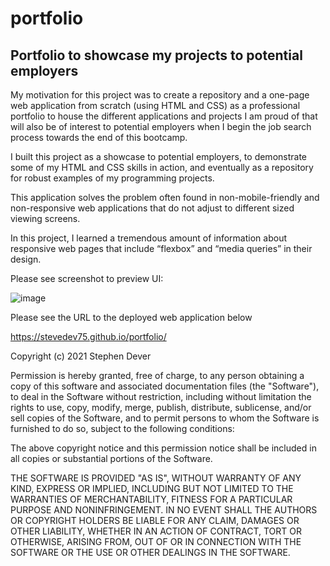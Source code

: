 # portfolio

## Portfolio to showcase my projects to potential employers

My motivation for this project was to create a repository and a one-page web application from scratch 
(using HTML and CSS) as a professional portfolio to house the different applications and projects I am
proud of that will also be of interest to potential employers when I begin the job search process
towards the end of this bootcamp.

I built this project as a showcase to potential employers, to demonstrate some of my HTML and CSS skills
in action, and eventually as a repository for robust examples of my programming projects. 

This application solves the problem often found in non-mobile-friendly and non-responsive web applications
that do not adjust to different sized viewing screens. 

In this project, I learned a tremendous amount of information about responsive web pages that include
“flexbox” and “media queries” in their design. 

Please see screenshot to preview UI:

![image](https://user-images.githubusercontent.com/77076615/110858885-9dd3d200-8288-11eb-92f1-18922d5447ef.png)

Please see the URL to the deployed web application below

https://stevedev75.github.io/portfolio/


Copyright (c) 2021 Stephen Dever

Permission is hereby granted, free of charge, to any person obtaining a copy
of this software and associated documentation files (the "Software"), to deal
in the Software without restriction, including without limitation the rights
to use, copy, modify, merge, publish, distribute, sublicense, and/or sell
copies of the Software, and to permit persons to whom the Software is
furnished to do so, subject to the following conditions:

The above copyright notice and this permission notice shall be included in all
copies or substantial portions of the Software.

THE SOFTWARE IS PROVIDED "AS IS", WITHOUT WARRANTY OF ANY KIND, EXPRESS OR
IMPLIED, INCLUDING BUT NOT LIMITED TO THE WARRANTIES OF MERCHANTABILITY,
FITNESS FOR A PARTICULAR PURPOSE AND NONINFRINGEMENT. IN NO EVENT SHALL THE
AUTHORS OR COPYRIGHT HOLDERS BE LIABLE FOR ANY CLAIM, DAMAGES OR OTHER
LIABILITY, WHETHER IN AN ACTION OF CONTRACT, TORT OR OTHERWISE, ARISING FROM,
OUT OF OR IN CONNECTION WITH THE SOFTWARE OR THE USE OR OTHER DEALINGS IN THE
SOFTWARE.
